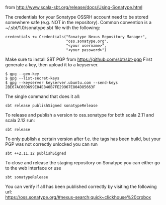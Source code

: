 from http://www.scala-sbt.org/release/docs/Using-Sonatype.html

The credentials for your Sonatype OSSRH account need to be stored somewhere safe (e.g. NOT in the repository). Common convention is a ~/.sbt/1.0/sonatype.sbt file with the following:

```
credentials += Credentials("Sonatype Nexus Repository Manager",
                           "oss.sonatype.org",
                           "<your username>",
                           "<your password>")
```

Make sure to install SBT PGP from https://github.com/sbt/sbt-pgp
First generate a key, then upload it to a keyserver.
```
$ gpg --gen-key
$ gpg --list-secret-keys
$ gpg --keyserver keyserver.ubuntu.com --send-keys 2BE67AC00D699E04E840B7FE29967E804D85663F
```

The single command that does it all:
```
sbt release publishSigned sonatypeRelease

```

To release and publish a version to oss.sonatype for both scala 2.11 and scala 2.12 run:

```
sbt release 
```

To only publish a certain version after f.e. the tags has been build, but your PGP was not correctly unlocked you can run

```
sbt ++2.11.12 publishSigned
```

To close and release the staging repository on Sonatype you can either go to the web interface or use  

```
sbt sonatypeRelease
```

You can verify if all has been published correctly by visiting the following url:<br> 
https://oss.sonatype.org/#nexus-search;quick~clickhouse%20crobox
